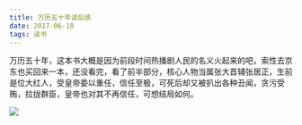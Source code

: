 ```yaml
---
title: 万历五十年读后感
date: 2017-06-18
tags: 读书
---
```

万历五十年，这本书大概是因为前段时间热播剧人民的名义火起来的吧，索性去京东也买回来一本，还没看完，看了前半部分，核心人物当属张大首辅张居正，生前是位大红人，受皇帝委以重任，信任至极，可死后却又被扒出各种丑闻，贪污受贿，拉拢群臣，皇帝也对其不再信任，可想结局如何。

![](https://img13.360buyimg.com/n1/jfs/t6034/112/740149531/191835/7018f1a7/592bf161N84035979.jpg)